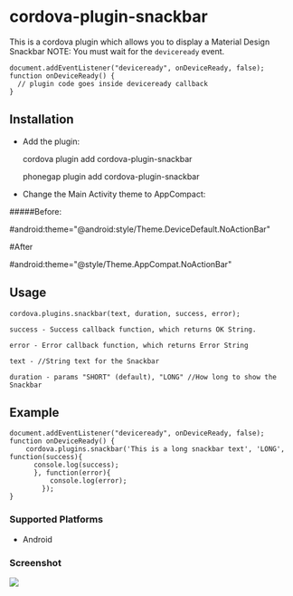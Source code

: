 <!--
#
# Licensed to the Apache Software Foundation (ASF) under one
# or more contributor license agreements.  See the NOTICE file
# distributed with this work for additional information
# regarding copyright ownership.  The ASF licenses this file
# to you under the Apache License, Version 2.0 (the
# "License"); you may not use this file except in compliance
# with the License.  You may obtain a copy of the License at
#
# http://www.apache.org/licenses/LICENSE-2.0
#
# Unless required by applicable law or agreed to in writing,
# software distributed under the License is distributed on an
# "AS IS" BASIS, WITHOUT WARRANTIES OR CONDITIONS OF ANY
#  KIND, either express or implied.  See the License for the
# specific language governing permissions and limitations
# under the License.
#
-->

# cordova-plugin-snackbar

This is a cordova plugin which allows you to display a Material Design Snackbar
NOTE: You must wait for the `deviceready` event.

    document.addEventListener("deviceready", onDeviceReady, false);
    function onDeviceReady() {
      // plugin code goes inside deviceready callback
    }

## Installation

- Add the plugin:

    cordova plugin add cordova-plugin-snackbar

    phonegap plugin add cordova-plugin-snackbar


- Change the Main Activity theme to AppCompact:

#####Before:

#android:theme="@android:style/Theme.DeviceDefault.NoActionBar"

  <activity android:configChanges="orientation|keyboardHidden|keyboard|screenSize|locale" android:label="@string/activity_name" android:launchMode="singleTop" android:name="MainActivity" android:theme="@android:style/Theme.DeviceDefault.NoActionBar" android:windowSoftInputMode="adjustResize">
      <intent-filter android:label="@string/launcher_name">
          <action android:name="android.intent.action.MAIN" />
          <category android:name="android.intent.category.LAUNCHER" />
      </intent-filter>
  </activity>


#After

#android:theme="@style/Theme.AppCompat.NoActionBar"

<activity android:configChanges="orientation|keyboardHidden|keyboard|screenSize|locale" android:label="@string/activity_name" android:launchMode="singleTop" android:name="MainActivity" android:theme="@style/Theme.AppCompat.NoActionBar" android:windowSoftInputMode="adjustResize">
    <intent-filter android:label="@string/launcher_name">
        <action android:name="android.intent.action.MAIN" />
        <category android:name="android.intent.category.LAUNCHER" />
    </intent-filter>
</activity>

## Usage

    cordova.plugins.snackbar(text, duration, success, error);

    success - Success callback function, which returns OK String.

    error - Error callback function, which returns Error String

    text - //String text for the Snackbar

    duration - params "SHORT" (default), "LONG" //How long to show the Snackbar

## Example

    document.addEventListener("deviceready", onDeviceReady, false);
    function onDeviceReady() {
        cordova.plugins.snackbar('This is a long snackbar text', 'LONG', function(success){
          console.log(success);
          }, function(error){
              console.log(error);
            });
    }

### Supported Platforms

- Android

### Screenshot

<img src="https://github.com/echonox/cordova-plugin-snackbar/raw/master/Screenshot.png"></img>

